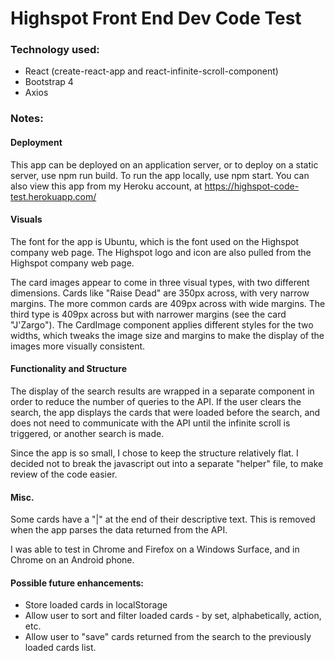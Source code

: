 <h1>Highspot Front End Dev Code Test</h1>
      <h3>Technology used:</h3>
      <ul>
          <li>React (create-react-app and react-infinite-scroll-component)</li>
          <li>Bootstrap 4</li>
          <li>Axios</li>
      </ul>
   <h3>Notes:</h3>
<h4>Deployment</h4>
<p>This app can be deployed on an application server, or to deploy on a static server, use npm run build. To run the app locally, use npm start. You can also view this app from my Heroku account, at <a href="https://highspot-code-test.herokuapp.com/" target="_blank">https://highspot-code-test.herokuapp.com/</a></p>

<h4>Visuals</h4>
<p>The font for the app is Ubuntu, which is the font used on the Highspot company web page. The Highspot logo and icon are also pulled from the Highspot company web page.</p>
<p>The card images appear to come in three visual types, with two different dimensions. Cards like "Raise Dead" are 350px across, with very narrow margins. The more common cards are 409px across with wide margins. The third type is 409px across but with narrower margins (see the card "J'Zargo"). The CardImage component applies different styles for the two widths, which tweaks the image size and margins to make the display of the images more visually consistent.</p>

<h4>Functionality and Structure</h4>
<p>The display of the search results are wrapped in a separate component in order to reduce the number of queries to the API. If the user clears the search, the app displays the cards that were loaded before the search, and does not need to communicate with the API until the infinite scroll is triggered, or another search is made.</p>
<p>Since the app is so small, I chose to keep the structure relatively flat. I decided not to break the javascript out into a separate "helper" file, to make review of the code easier.</p>

<h4>Misc.</h4>
<p>Some cards have a "|" at the end of their descriptive text. This is removed when the app parses the data returned from the API.</p>
<p>I was able to test in Chrome and Firefox on a Windows Surface, and in Chrome on an Android phone.</p>

<h4>Possible future enhancements:</h4>
<ul>
  <li>Store loaded cards in localStorage</li>
  <li>Allow user to sort and filter loaded cards - by set, alphabetically, action, etc.</li>
  <li>Allow user to "save" cards returned from the search to the previously loaded cards list.</li>
</ul>
